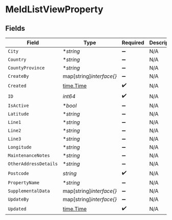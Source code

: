 # MeldListViewProperty


## Fields

| Field                                     | Type                                      | Required                                  | Description                               |
| ----------------------------------------- | ----------------------------------------- | ----------------------------------------- | ----------------------------------------- |
| `City`                                    | **string*                                 | :heavy_minus_sign:                        | N/A                                       |
| `Country`                                 | **string*                                 | :heavy_minus_sign:                        | N/A                                       |
| `CountyProvince`                          | **string*                                 | :heavy_minus_sign:                        | N/A                                       |
| `CreateBy`                                | map[string]*interface{}*                  | :heavy_minus_sign:                        | N/A                                       |
| `Created`                                 | [time.Time](https://pkg.go.dev/time#Time) | :heavy_check_mark:                        | N/A                                       |
| `ID`                                      | *int64*                                   | :heavy_check_mark:                        | N/A                                       |
| `IsActive`                                | **bool*                                   | :heavy_minus_sign:                        | N/A                                       |
| `Latitude`                                | **string*                                 | :heavy_minus_sign:                        | N/A                                       |
| `Line1`                                   | **string*                                 | :heavy_minus_sign:                        | N/A                                       |
| `Line2`                                   | **string*                                 | :heavy_minus_sign:                        | N/A                                       |
| `Line3`                                   | **string*                                 | :heavy_minus_sign:                        | N/A                                       |
| `Longitude`                               | **string*                                 | :heavy_minus_sign:                        | N/A                                       |
| `MaintenanceNotes`                        | **string*                                 | :heavy_minus_sign:                        | N/A                                       |
| `OtherAddressDetails`                     | **string*                                 | :heavy_minus_sign:                        | N/A                                       |
| `Postcode`                                | *string*                                  | :heavy_check_mark:                        | N/A                                       |
| `PropertyName`                            | **string*                                 | :heavy_minus_sign:                        | N/A                                       |
| `SupplementalData`                        | map[string]*interface{}*                  | :heavy_minus_sign:                        | N/A                                       |
| `UpdateBy`                                | map[string]*interface{}*                  | :heavy_minus_sign:                        | N/A                                       |
| `Updated`                                 | [time.Time](https://pkg.go.dev/time#Time) | :heavy_check_mark:                        | N/A                                       |